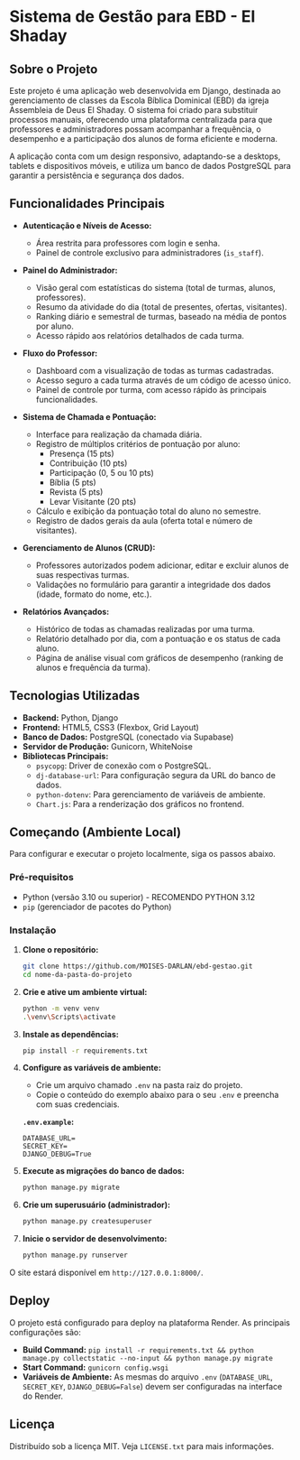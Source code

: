 # Sistema de Gestão para EBD - El Shaday

## Sobre o Projeto

Este projeto é uma aplicação web desenvolvida em Django, destinada ao gerenciamento de classes da Escola Bíblica Dominical (EBD) da igreja Assembleia de Deus El Shaday. O sistema foi criado para substituir processos manuais, oferecendo uma plataforma centralizada para que professores e administradores possam acompanhar a frequência, o desempenho e a participação dos alunos de forma eficiente e moderna.

A aplicação conta com um design responsivo, adaptando-se a desktops, tablets e dispositivos móveis, e utiliza um banco de dados PostgreSQL para garantir a persistência e segurança dos dados.

## Funcionalidades Principais

- **Autenticação e Níveis de Acesso:**
    - Área restrita para professores com login e senha.
    - Painel de controle exclusivo para administradores (`is_staff`).

- **Painel do Administrador:**
    - Visão geral com estatísticas do sistema (total de turmas, alunos, professores).
    - Resumo da atividade do dia (total de presentes, ofertas, visitantes).
    - Ranking diário e semestral de turmas, baseado na média de pontos por aluno.
    - Acesso rápido aos relatórios detalhados de cada turma.

- **Fluxo do Professor:**
    - Dashboard com a visualização de todas as turmas cadastradas.
    - Acesso seguro a cada turma através de um código de acesso único.
    - Painel de controle por turma, com acesso rápido às principais funcionalidades.

- **Sistema de Chamada e Pontuação:**
    - Interface para realização da chamada diária.
    - Registro de múltiplos critérios de pontuação por aluno:
        - Presença (15 pts)
        - Contribuição (10 pts)
        - Participação (0, 5 ou 10 pts)
        - Bíblia (5 pts)
        - Revista (5 pts)
        - Levar Visitante (20 pts)
    - Cálculo e exibição da pontuação total do aluno no semestre.
    - Registro de dados gerais da aula (oferta total e número de visitantes).

- **Gerenciamento de Alunos (CRUD):**
    - Professores autorizados podem adicionar, editar e excluir alunos de suas respectivas turmas.
    - Validações no formulário para garantir a integridade dos dados (idade, formato do nome, etc.).

- **Relatórios Avançados:**
    - Histórico de todas as chamadas realizadas por uma turma.
    - Relatório detalhado por dia, com a pontuação e os status de cada aluno.
    - Página de análise visual com gráficos de desempenho (ranking de alunos e frequência da turma).

## Tecnologias Utilizadas

- **Backend:** Python, Django
- **Frontend:** HTML5, CSS3 (Flexbox, Grid Layout)
- **Banco de Dados:** PostgreSQL (conectado via Supabase)
- **Servidor de Produção:** Gunicorn, WhiteNoise
- **Bibliotecas Principais:**
    - `psycopg`: Driver de conexão com o PostgreSQL.
    - `dj-database-url`: Para configuração segura da URL do banco de dados.
    - `python-dotenv`: Para gerenciamento de variáveis de ambiente.
    - `Chart.js`: Para a renderização dos gráficos no frontend.

## Começando (Ambiente Local)

Para configurar e executar o projeto localmente, siga os passos abaixo.

### Pré-requisitos

- Python (versão 3.10 ou superior) - RECOMENDO PYTHON 3.12
- `pip` (gerenciador de pacotes do Python)

### Instalação

1.  **Clone o repositório:**
    ```bash
    git clone https://github.com/MOISES-DARLAN/ebd-gestao.git
    cd nome-da-pasta-do-projeto
    ```

2.  **Crie e ative um ambiente virtual:**
    ```bash
    python -m venv venv
    .\venv\Scripts\activate
    ```

3.  **Instale as dependências:**
    ```bash
    pip install -r requirements.txt
    ```

4.  **Configure as variáveis de ambiente:**
    - Crie um arquivo chamado `.env` na pasta raiz do projeto.
    - Copie o conteúdo do exemplo abaixo para o seu `.env` e preencha com suas credenciais.

    **`.env.example`:**
    ```
    DATABASE_URL=
    SECRET_KEY=
    DJANGO_DEBUG=True
    ```

5.  **Execute as migrações do banco de dados:**
    ```bash
    python manage.py migrate
    ```

6.  **Crie um superusuário (administrador):**
    ```bash
    python manage.py createsuperuser
    ```

7.  **Inicie o servidor de desenvolvimento:**
    ```bash
    python manage.py runserver
    ```

O site estará disponível em `http://127.0.0.1:8000/`.

## Deploy

O projeto está configurado para deploy na plataforma Render. As principais configurações são:

- **Build Command:** `pip install -r requirements.txt && python manage.py collectstatic --no-input && python manage.py migrate`
- **Start Command:** `gunicorn config.wsgi`
- **Variáveis de Ambiente:** As mesmas do arquivo `.env` (`DATABASE_URL`, `SECRET_KEY`, `DJANGO_DEBUG=False`) devem ser configuradas na interface do Render.

## Licença

Distribuído sob a licença MIT. Veja `LICENSE.txt` para mais informações.